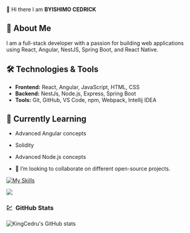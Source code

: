 👋 Hi there I am **BYISHIMO CEDRICK**

## 🚀 About Me
I am a full-stack developer with a passion for building web applications using React, Angular, NestJS, Spring Boot, and React Native.

## 🛠️ Technologies & Tools
- **Frontend:** React, Angular, JavaScript, HTML, CSS
-  **Backend:** NestJs, Node.js, Express, Spring Boot
- **Tools:** Git, GitHub, VS Code, npm, Webpack, Intellij IDEA

## 🌱 Currently Learning
- Advanced Angular concepts
- Solidity
- Advanced Node.js concepts

- 👯 I’m looking to collaborate on different open-source projects.


[![My Skills](https://skillicons.dev/icons?i=js,html,css,python,typescript,java,react,tailwind,php,mysql,docker,vite,laravel,mongo,postgresql,nextjs,nestjs,nodejs,expressjs,bootstrap,angular,solidity,springboot)](https://skillicons.dev)


<a target='_black' href="https://www.codewars.com/users/byishimocedrick"><img src="https://www.codewars.com/users/byishimocedrick/badges/micro"></a>



###
<h3> 💹 &nbsp;GitHub Stats </h3>

![KingCedru's GitHub stats](https://github-readme-stats.vercel.app/api?username=Kingcedru&?count_private=true&theme=radical&show_icons=true&show=reviews,prs_merged,prs_merged_percentage)

###
